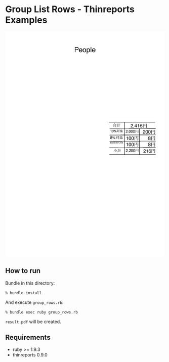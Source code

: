 # Group List Rows - Thinreports Examples

![Goal](group_rows.png)

## How to run

Bundle in this directory:

    % bundle install

And execute `group_rows.rb`:

    % bundle exec ruby group_rows.rb

`result.pdf` will be created.

## Requirements

* ruby >= 1.9.3
* thinreports 0.9.0
